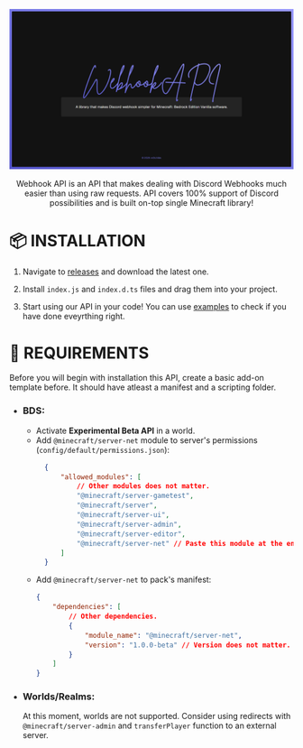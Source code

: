 ![banner](./.github/assets/banner.png)

<p align="center">
    Webhook API is an API that makes dealing with Discord Webhooks much easier than using raw requests. API covers 100% support of Discord possibilities and is built on-top single Minecraft library!
</p>

# 📦 INSTALLATION
1. Navigate to [releases](https://github.com/m0lc14kk/WebhookAPI/releases) and download the latest one.

2. Install `index.js` and `index.d.ts` files and drag them into your project.

3. Start using our API in your code! You can use [examples](https://github.com/m0lc14kk/WebhookAPI/tree/main/examples) to check if you have done eveyrthing right.

# 📌 REQUIREMENTS
Before you will begin with installation this API, create a basic add-on template before. It should have atleast a manifest and a scripting folder.

- ### BDS:
    - Activate **Experimental Beta API** in a world.
    - Add `@minecraft/server-net` module to server's permissions (`config/default/permissions.json`):
      ```json
        {
            "allowed_modules": [
                // Other modules does not matter.
                "@minecraft/server-gametest",
                "@minecraft/server",
                "@minecraft/server-ui",
                "@minecraft/server-admin",
                "@minecraft/server-editor",
                "@minecraft/server-net" // Paste this module at the end of a file.
            ]
        }
        ```
    - Add `@minecraft/server-net` to pack's manifest:
        ```json
        {
            "dependencies": [
                // Other dependencies.
                {
                    "module_name": "@minecraft/server-net",
                    "version": "1.0.0-beta" // Version does not matter.
                }
            ]
        }

- ### Worlds/Realms:
    At this moment, worlds are not supported. Consider using redirects with `@minecraft/server-admin` and `transferPlayer` function to an external server.
